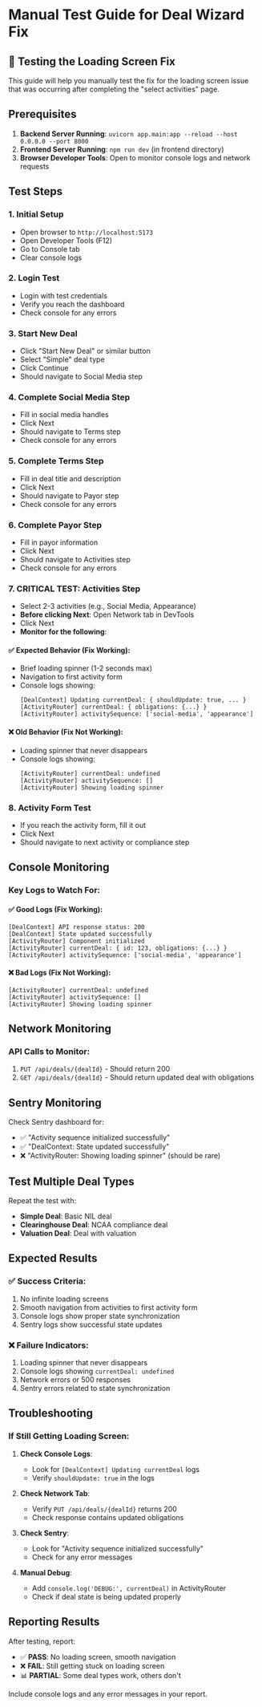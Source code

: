# Manual Test Guide for Deal Wizard Fix

## 🧪 Testing the Loading Screen Fix

This guide will help you manually test the fix for the loading screen issue that was occurring after completing the "select activities" page.

## Prerequisites

1. **Backend Server Running**: `uvicorn app.main:app --reload --host 0.0.0.0 --port 8000`
2. **Frontend Server Running**: `npm run dev` (in frontend directory)
3. **Browser Developer Tools**: Open to monitor console logs and network requests

## Test Steps

### 1. Initial Setup
- Open browser to `http://localhost:5173`
- Open Developer Tools (F12)
- Go to Console tab
- Clear console logs

### 2. Login Test
- Login with test credentials
- Verify you reach the dashboard
- Check console for any errors

### 3. Start New Deal
- Click "Start New Deal" or similar button
- Select "Simple" deal type
- Click Continue
- Should navigate to Social Media step

### 4. Complete Social Media Step
- Fill in social media handles
- Click Next
- Should navigate to Terms step
- Check console for any errors

### 5. Complete Terms Step
- Fill in deal title and description
- Click Next
- Should navigate to Payor step
- Check console for any errors

### 6. Complete Payor Step
- Fill in payor information
- Click Next
- Should navigate to Activities step
- Check console for any errors

### 7. **CRITICAL TEST: Activities Step**
- Select 2-3 activities (e.g., Social Media, Appearance)
- **Before clicking Next**: Open Network tab in DevTools
- Click Next
- **Monitor for the following**:

#### ✅ Expected Behavior (Fix Working):
- Brief loading spinner (1-2 seconds max)
- Navigation to first activity form
- Console logs showing:
  ```
  [DealContext] Updating currentDeal: { shouldUpdate: true, ... }
  [ActivityRouter] currentDeal: { obligations: {...} }
  [ActivityRouter] activitySequence: ['social-media', 'appearance']
  ```

#### ❌ Old Behavior (Fix Not Working):
- Loading spinner that never disappears
- Console logs showing:
  ```
  [ActivityRouter] currentDeal: undefined
  [ActivityRouter] activitySequence: []
  [ActivityRouter] Showing loading spinner
  ```

### 8. Activity Form Test
- If you reach the activity form, fill it out
- Click Next
- Should navigate to next activity or compliance step

## Console Monitoring

### Key Logs to Watch For:

#### ✅ Good Logs (Fix Working):
```
[DealContext] API response status: 200
[DealContext] State updated successfully
[ActivityRouter] Component initialized
[ActivityRouter] currentDeal: { id: 123, obligations: {...} }
[ActivityRouter] activitySequence: ['social-media', 'appearance']
```

#### ❌ Bad Logs (Fix Not Working):
```
[ActivityRouter] currentDeal: undefined
[ActivityRouter] activitySequence: []
[ActivityRouter] Showing loading spinner
```

## Network Monitoring

### API Calls to Monitor:
1. `PUT /api/deals/{dealId}` - Should return 200
2. `GET /api/deals/{dealId}` - Should return updated deal with obligations

## Sentry Monitoring

Check Sentry dashboard for:
- ✅ "Activity sequence initialized successfully"
- ✅ "DealContext: State updated successfully"
- ❌ "ActivityRouter: Showing loading spinner" (should be rare)

## Test Multiple Deal Types

Repeat the test with:
- **Simple Deal**: Basic NIL deal
- **Clearinghouse Deal**: NCAA compliance deal
- **Valuation Deal**: Deal with valuation

## Expected Results

### ✅ Success Criteria:
1. No infinite loading screens
2. Smooth navigation from activities to first activity form
3. Console logs show proper state synchronization
4. Sentry logs show successful state updates

### ❌ Failure Indicators:
1. Loading spinner that never disappears
2. Console logs showing `currentDeal: undefined`
3. Network errors or 500 responses
4. Sentry errors related to state synchronization

## Troubleshooting

### If Still Getting Loading Screen:

1. **Check Console Logs**:
   - Look for `[DealContext] Updating currentDeal` logs
   - Verify `shouldUpdate: true` in the logs

2. **Check Network Tab**:
   - Verify `PUT /api/deals/{dealId}` returns 200
   - Check response contains updated obligations

3. **Check Sentry**:
   - Look for "Activity sequence initialized successfully"
   - Check for any error messages

4. **Manual Debug**:
   - Add `console.log('DEBUG:', currentDeal)` in ActivityRouter
   - Check if deal state is being updated properly

## Reporting Results

After testing, report:
- ✅ **PASS**: No loading screen, smooth navigation
- ❌ **FAIL**: Still getting stuck on loading screen
- 📊 **PARTIAL**: Some deal types work, others don't

Include console logs and any error messages in your report. 